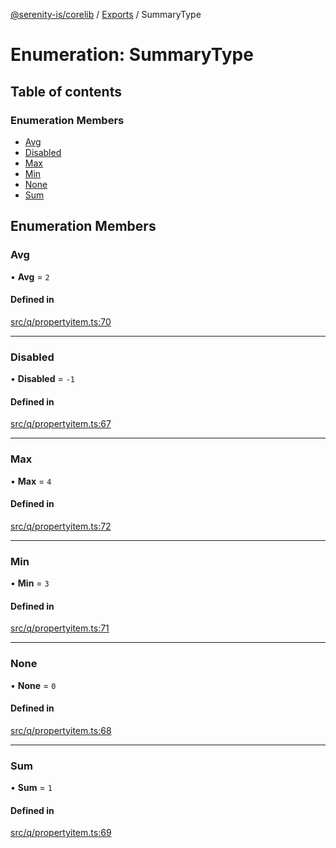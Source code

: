 [@serenity-is/corelib](../README.md) / [Exports](../modules.md) / SummaryType

# Enumeration: SummaryType

## Table of contents

### Enumeration Members

- [Avg](SummaryType.md#avg)
- [Disabled](SummaryType.md#disabled)
- [Max](SummaryType.md#max)
- [Min](SummaryType.md#min)
- [None](SummaryType.md#none)
- [Sum](SummaryType.md#sum)

## Enumeration Members

### Avg

• **Avg** = ``2``

#### Defined in

[src/q/propertyitem.ts:70](https://github.com/serenity-is/serenity/blob/master/packages/corelib/src/q/propertyitem.ts#L70)

___

### Disabled

• **Disabled** = ``-1``

#### Defined in

[src/q/propertyitem.ts:67](https://github.com/serenity-is/serenity/blob/master/packages/corelib/src/q/propertyitem.ts#L67)

___

### Max

• **Max** = ``4``

#### Defined in

[src/q/propertyitem.ts:72](https://github.com/serenity-is/serenity/blob/master/packages/corelib/src/q/propertyitem.ts#L72)

___

### Min

• **Min** = ``3``

#### Defined in

[src/q/propertyitem.ts:71](https://github.com/serenity-is/serenity/blob/master/packages/corelib/src/q/propertyitem.ts#L71)

___

### None

• **None** = ``0``

#### Defined in

[src/q/propertyitem.ts:68](https://github.com/serenity-is/serenity/blob/master/packages/corelib/src/q/propertyitem.ts#L68)

___

### Sum

• **Sum** = ``1``

#### Defined in

[src/q/propertyitem.ts:69](https://github.com/serenity-is/serenity/blob/master/packages/corelib/src/q/propertyitem.ts#L69)
